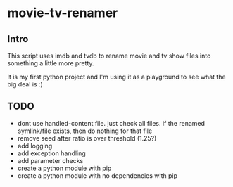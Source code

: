 # movie-tv-renamer
## Intro
This script uses imdb and tvdb to rename movie and tv show files into something a little more pretty.  

It is my first python project and I'm using it as a playground to see what the big deal is :)

## TODO
* dont use handled-content file.  just check all files.  if the renamed symlink/file exists, then do nothing for that file
* remove seed after ratio is over threshold (1.25?)
* add logging
* add exception handling
* add parameter checks
* create a python module with pip
* create a python module with no dependencies with pip